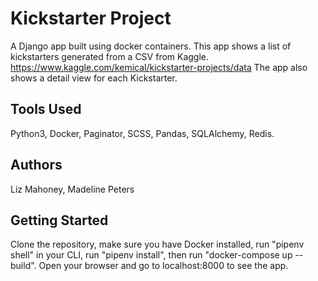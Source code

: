 # Kickstarter Project
A Django app built using docker containers. This app shows a list of kickstarters generated from a CSV from Kaggle.
https://www.kaggle.com/kemical/kickstarter-projects/data
The app also shows a detail view for each Kickstarter.

## Tools Used
Python3, Docker, Paginator, SCSS, Pandas, SQLAlchemy, Redis.


## Authors
Liz Mahoney, Madeline Peters

## Getting Started
Clone the repository, make sure you have Docker installed, run "pipenv shell" in your CLI, run "pipenv install", then run "docker-compose up --build". Open your browser and go to localhost:8000 to see the app.


